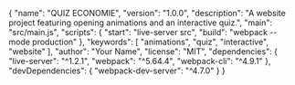 {
  "name": "QUIZ ECONOMIE",
  "version": "1.0.0",
  "description": "A website project featuring opening animations and an interactive quiz.",
  "main": "src/main.js",
  "scripts": {
    "start": "live-server src",
    "build": "webpack --mode production"
  },
  "keywords": [
    "animations",
    "quiz",
    "interactive",
    "website"
  ],
  "author": "Your Name",
  "license": "MIT",
  "dependencies": {
    "live-server": "^1.2.1",
    "webpack": "^5.64.4",
    "webpack-cli": "^4.9.1"
  },
  "devDependencies": {
    "webpack-dev-server": "^4.7.0"
  }
}
